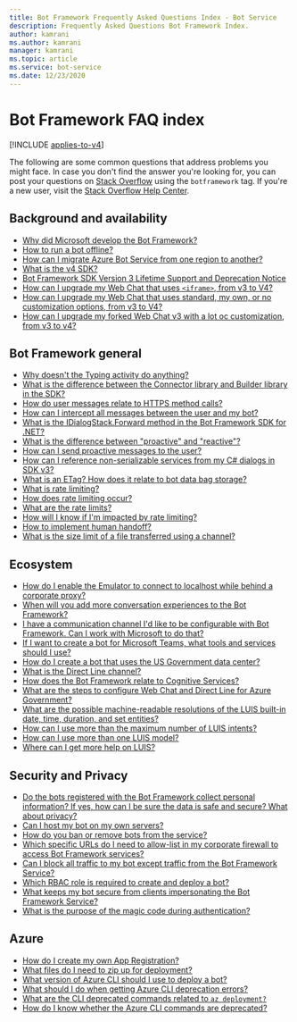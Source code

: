```yaml
---
title: Bot Framework Frequently Asked Questions Index - Bot Service
description: Frequently Asked Questions Bot Framework Index.
author: kamrani
ms.author: kamrani
manager: kamrani
ms.topic: article
ms.service: bot-service
ms.date: 12/23/2020
---
```



# Bot Framework FAQ index

[!INCLUDE [applies-to-v4](includes/applies-to-v4-current.md)]

<!-- Attention writers!! When you create a new FAQ, please add the related link in the proper section below. -->

The following are some common questions that address problems you might face.
In case you don't find the answer you're looking for, you can post your questions on [Stack Overflow](https://stackoverflow.com/questions/tagged/botframework) using the `botframework` tag. If you're a new user, visit the [Stack Overflow Help Center](https://stackoverflow.com/help/how-to-ask).

## Background and availability

- [Why did Microsoft develop the Bot Framework?](bot-service-resources-faq-availability.md#why-did-microsoft-develop-the-bot-framework)
- [How to run a bot offline?](bot-service-resources-faq-availability.md#how-to-run-a-bot-offline)
- [How can I migrate Azure Bot Service from one region to another?](bot-service-resources-faq-availability.md#how-can-i-migrate-azure-bot-service-from-one-region-to-another)
- [What is the v4 SDK?](bot-service-resources-faq-availability.md#what-is-the-v4-sdk)
- [Bot Framework SDK Version 3 Lifetime Support and Deprecation Notice](bot-service-resources-faq-availability.md#bot-framework-sdk-version-3-lifetime-support-and-deprecation-notice)
- [How can I upgrade my Web Chat that uses `<iframe>`, from v3 to V4?](bot-service-resources-faq-availability.md#my-current-website-integrates-web-chat-using-an-iframe-element-obtained-from-azure-bot-services-i-want-to-upgrade-to-v4)
- [How can I upgrade my Web Chat that uses standard, my own, or no customization options, from v3 to V4?](bot-service-resources-faq-availability.md#my-website-is-integrated-with-web-chat-v3-and-uses-customization-options-provided-by-web-chat-no-customization-at-all-or-very-little-of-my-own-customization-that-was-not-available-with-web-chat)
- [How can I upgrade my forked Web Chat v3 with a lot oc customization, from v3 to v4?](bot-service-resources-faq-availability.md#my-website-is-integrated-with-a-fork-of-web-chat-v3-i-have-implemented-a-lot-of-customization-in-my-version-of-web-chat-and-i-am-concerned-v4-is-not-compatible-with-my-needs)


## Bot Framework general

- [Why doesn't the Typing activity do anything?](bot-service-resources-faq-general.md#why-doesnt-the-typing-activity-do-anything)
- [What is the difference between the Connector library and Builder library in the SDK?](bot-service-resources-faq-general.md#what-is-the-difference-between-the-connector-library-and-builder-library-in-the-sdk)
- [How do user messages relate to HTTPS method calls?](bot-service-resources-faq-general.md#how-do-user-messages-relate-to-https-method-calls)
- [How can I intercept all messages between the user and my bot?](bot-service-resources-faq-general.md#how-can-i-intercept-all-messages-between-the-user-and-my-bot)
- [What is the IDialogStack.Forward method in the Bot Framework SDK for .NET?](bot-service-resources-faq-general.md#what-is-the-idialogstackforward-method-in-the-bot-framework-sdk-for-net)
- [What is the difference between "proactive" and "reactive"?](bot-service-resources-faq-general.md#what-is-the-difference-between-proactive-and-reactive)
- [How can I send proactive messages to the user?](bot-service-resources-faq-general.md#how-can-i-send-proactive-messages-to-the-user)
- [How can I reference non-serializable services from my C# dialogs in SDK v3?](bot-service-resources-faq-general.md#how-can-i-reference-non-serializable-services-from-my-c-dialogs-in-sdk-v3)
- [What is an ETag? How does it relate to bot data bag storage?](bot-service-resources-faq-general.md#what-is-an-etag--how-does-it-relate-to-bot-data-bag-storage)
- [What is rate limiting?](bot-service-resources-faq-general.md#what-is-rate-limiting)
- [How does rate limiting occur?](bot-service-resources-faq-general.md#how-does-rate-limiting-occur)
- [What are the rate limits?](bot-service-resources-faq-general.md#what-are-the-rate-limits)
- [How will I know if I'm impacted by rate limiting?](bot-service-resources-faq-general.md#how-will-i-know-if-im-impacted-by-rate-limiting)
- [How to implement human handoff?](bot-service-resources-faq-general.md#how-to-implement-human-handoff)
- [What is the size limit of a file transferred using a channel?](bot-service-resources-faq-general.md#what-is-the-size-limit-of-a-file-transferred-using-channels)


<!-- Retired, re: https://github.com/MicrosoftDocs/bot-docs/issues/1698
- [What are some community-authored dialogs?](bot-service-resources-faq-general.md#what-are-some-community-authored-dialogs)
- [What are some community-authored templates?](bot-service-resources-faq-general.md#what-are-some-community-authored-templates)
-->

## Ecosystem

- [How do I enable the Emulator to connect to localhost while behind a corporate proxy?](bot-service-resources-faq-ecosystem.md#how-do-i-enable-the-emulator-to-connect-to-localhost-while-behind-a-corporate-proxy)
- [When will you add more conversation experiences to the Bot Framework?](bot-service-resources-faq-ecosystem.md#when-will-you-add-more-conversation-experiences-to-the-bot-framework)
- [I have a communication channel I'd like to be configurable with Bot Framework. Can I work with Microsoft to do that?](bot-service-resources-faq-ecosystem.md#i-have-a-communication-channel-id-like-to-be-configurable-with-bot-framework-can-i-work-with-microsoft-to-do-that)
- [If I want to create a bot for Microsoft Teams, what tools and services should I use?](bot-service-resources-faq-ecosystem.md#if-i-want-to-create-a-bot-for-microsoft-teams-what-tools-and-services-should-i-use)
- [How do I create a bot that uses the US Government data center?](bot-service-resources-faq-ecosystem.md#how-do-i-create-a-bot-that-uses-the-us-government-data-center)
- [What is the Direct Line channel?](bot-service-resources-faq-ecosystem.md#what-is-the-direct-line-channel)
- [How does the Bot Framework relate to Cognitive Services?](bot-service-resources-faq-ecosystem.md#how-does-the-bot-framework-relate-to-cognitive-services)
- [What are the steps to configure Web Chat and Direct Line for Azure Government?](bot-service-resources-faq-ecosystem.md#what-are-the-steps-to-configure-web-chat-and-direct-line-for-azure-government)
- [What are the possible machine-readable resolutions of the LUIS built-in date, time, duration, and set entities?](bot-service-resources-faq-ecosystem.md#what-are-the-possible-machine-readable-resolutions-of-the-luis-built-in-date-time-duration-and-set-entities)
- [How can I use more than the maximum number of LUIS intents?](bot-service-resources-faq-ecosystem.md#how-can-i-use-more-than-the-maximum-number-of-luis-intents)
- [How can I use more than one LUIS model?](bot-service-resources-faq-ecosystem.md#how-can-i-use-more-than-one-luis-model)
- [Where can I get more help on LUIS?](bot-service-resources-faq-ecosystem.md#where-can-i-get-more-help-on-luis)

## Security and Privacy

- [Do the bots registered with the Bot Framework collect personal information? If yes, how can I be sure the data is safe and secure? What about privacy?](bot-service-resources-faq-security.md#do-the-bots-registered-with-the-bot-framework-collect-personal-information-if-yes-how-can-i-be-sure-the-data-is-safe-and-secure-what-about-privacy)
- [Can I host my bot on my own servers?](bot-service-resources-faq-security.md#can-i-host-my-bot-on-my-own-servers)
- [How do you ban or remove bots from the service?](bot-service-resources-faq-security.md#how-do-you-ban-or-remove-bots-from-the-service)
- [Which specific URLs do I need to allow-list in my corporate firewall to access Bot Framework services?](bot-service-resources-faq-security.md#which-specific-urls-do-i-need-to-allow-list-in-my-corporate-firewall-to-access-bot-framework-services)
- [Can I block all traffic to my bot except traffic from the Bot Framework Service?](bot-service-resources-faq-security.md#can-i-block-all-traffic-to-my-bot-except-traffic-from-the-bot-framework-service)
- [Which RBAC role is required to create and deploy a bot?](bot-service-resources-faq-security.md#which-rbac-role-is-required-to-create-and-deploy-a-bot)
- [What keeps my bot secure from clients impersonating the Bot Framework Service?](bot-service-resources-faq-security.md#what-keeps-my-bot-secure-from-clients-impersonating-the-bot-framework-service)
- [What is the purpose of the magic code during authentication?](bot-service-resources-faq-security.md#what-is-the-purpose-of-the-magic-code-during-authentication)

## Azure

- [How do I create my own App Registration?](bot-service-resources-faq-azure.md#how-do-i-create-my-own-app-registration)
- [What files do I need to zip up for deployment?](bot-service-resources-faq-azure.md#what-files-do-i-need-to-zip-up-for-deployment)
- [What version of Azure CLI should I use to deploy a bot?](bot-service-resources-faq-azure.md#what-version-of-azure-cli-should-i-use-to-deploy-a-bot)
- [What should I do when getting Azure CLI deprecation errors?](bot-service-resources-faq-azure.md#what-should-i-do-when-getting-azure-cli-deprecation-errors)
- [What are the CLI deprecated commands related to `az deployment?`](bot-service-resources-faq-azure.md#what-are-the-cli-deprecated-commands-related-to-az-deployment)
- [How do I know whether the Azure CLI commands are deprecated?](bot-service-resources-faq-azure.md#how-do-i-know-whether-the-azure-cli-commands-are-deprecated)
